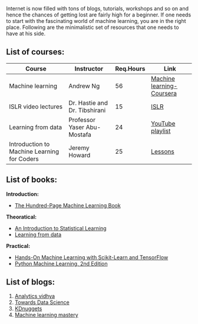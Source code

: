 Internet is now filled with tons of blogs, tutorials, workshops and so on and hence the chances of getting lost are fairly high for a beginner. If one needs to start with the fascinating world of machine learning, you are in the right place. Following are the minimalistic set of resources that one needs to have at his side. 


## List of courses:

Course | Instructor | Req.Hours | Link |
--- | --- | --- | --- |
Machine learning  | Andrew Ng | 56 |[Machine learning-Coursera](https://www.coursera.org/learn/machine-learning)
ISLR video lectures| Dr. Hastie and Dr. Tibshirani | 15 |[ISLR](https://www.dataschool.io/15-hours-of-expert-machine-learning-videos/)
|Learning from data|Professor Yaser Abu-Mostafa|24|[YouTube playlist](https://www.youtube.com/watch?v=mbyG85GZ0PI&list=PLD63A284B7615313A)|
|Introduction to Machine Learning for Coders  |Jeremy Howard|25|[Lessons](http://course18.fast.ai/ml)|

## List of books:

**Introduction:**

 - [The Hundred-Page Machine Learning Book](http://themlbook.com/)

**Theoratical:**

 - [An Introduction to Statistical Learning](http://faculty.marshall.usc.edu/gareth-james/ISL/)
 - [Learning from data](http://amlbook.com/)

**Practical:**

 
 - [Hands-On Machine Learning with Scikit-Learn and TensorFlow](https://github.com/ageron/handson-ml)
 - [Python Machine Learning, 2nd
   Edition](https://sebastianraschka.com/books.html#python-machine-learning-2nd-edition)
    

## List of blogs:

 1. [Analytics vidhya](https://www.analyticsvidhya.com/blog/)
 2. [Towards Data Science](https://towardsdatascience.com/)
 3. [KDnuggets](https://www.kdnuggets.com/news/index.html)
 4. [Machine learning mastery](https://machinelearningmastery.com/blog)


